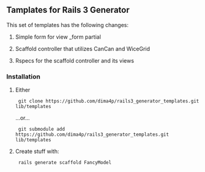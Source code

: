 ## Tamplates for Rails 3 Generator

This set of templates has the following changes:

1. Simple form for view _form partial

2. Scaffold controller that utilizes CanCan and WiceGrid

3. Rspecs for the scaffold controller and its views

### Installation

1. Either 

        git clone https://github.com/dima4p/rails3_generator_templates.git lib/templates

    ...or...

        git submodule add https://github.com/dima4p/rails3_generator_templates.git lib/templates
  
2. Create stuff with:

        rails generate scaffold FancyModel
